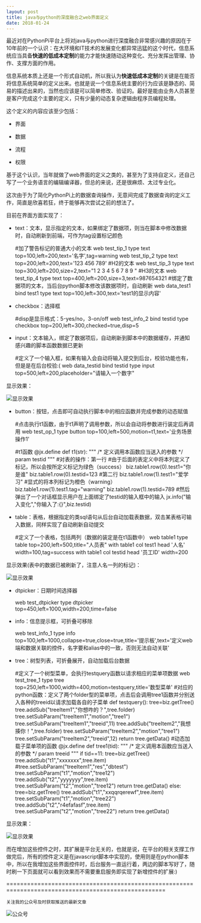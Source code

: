 ```yaml
---
layout: post
title: java与python的深度融合之web界面定义
date: 2018-01-24
---
```

最近对在PythonPi平台上将对java与python进行深度融合非常感兴趣的原因在于10年前的一个认识：在大环境和IT技术的发展变化都异常迅猛的这个时代，信息系统应当具备**快速的低成本定制**的能力才能快速随动这种变化、充分发挥出管理、协作、支撑方面的作用。

信息系统本质上还是一个形式自动机，所以我认为**快速低成本定制**的关键是在能否将信息系统简单的定义出来。也就是说一个信息系统主要的行为应该是静态的、简易的描述出来的，当然也应该是可以简单修改、验证的。最好是能由业务人员甚至是客户完成这个主要的定义，只有少量的动态复杂逻辑由程序员编程处理。

这个定义的内容应该至少包括：

- 界面

- 数据

- 流程

- 权限

基于这个认识，当年就做了web界面的定义之类的，甚至为了支持自定义，还自己写了一个业务语言的编辑编译器，但总的来说，还是很麻烦、太过专业化。

这次由于为了简化PythonPi上的数据查询操作，无意间完成了数据查询的定义工作，简直是欣喜若狂，终于能够再次尝试之前的想法了。

目前在界面方面实现了：

- text：文本，显示指定的文本，如果绑定了数据项，则当在脚本中修改数据时，自动刷新到前端，可作为tag设置标记颜色

    #加了警告标记的普通大小的文本
    web test_tip_1 type text top=100,left=200,text='名字',tag=warning
    web test_tip_2 type text top=200,left=200,text='123 456 789'
    #H2的文本
    web test_tip_3 type text top=300,left=200,size=2,text="1 2 3 4 5 6 7 8 9 "
    #H3的文本
    web test_tip_4 type text top=400,left=200,size=3,text=987654321
    #绑定了数据项的文本，当后台python脚本修改该数据项时，自动刷新
    web data_test1 bind test1 type text top=100,left=300,text='test1的显示内容'

- checkbox：选择框

    #disp是显示格式：5-yes/no，3-on/off
    web test_info_2 bind testid type checkbox top=200,left=300,checked=true,disp=5

- input：文本输入，绑定了数据项后，自动刷新到脚本中的数据缓存，并通知感兴趣的脚本函数数据已更新

    #定义了一个输入框，如果有输入会自动将输入提交到后台，校验功能也有，但是是在后台校验:(
    web data_testid bind testid type input top=500,left=200,placeholder="请输入一个数字"

显示效果：

![显示效果](http://course.pythonpi.top:10008/images/webControlText.png)

- button：按钮，点击即可自动执行脚本中的相应函数并完成参数的动态赋值

    #点击执行t1函数，由于t1声明了调用参数，所以会自动将参数进行装定后再调用
    web test_op_1 type button top=100,left=500,motion=t1,text='业务场景操作1'

    #t1函数
    @jx.define
    def t1(str):
        """
         /* 定义调用本函数应当送入的参数 */
        param testid
        """
        #对表的操作：第一行
        #由于后面的表定义中将本列定义了标记，所以会按所定义标记为绿色（success）
        biz.table1.row(0).test1="你是谁"
        biz.table1.row(0).testid=123
        #第二行
        biz.table1.row(1).test1="爱学习"
        #显式的将本列标记为橙色（warning）
        biz.table1.row(1).test1.tag="warning"
        biz.table1.row(1).testid=789
        #然后弹出了一个对话框显示用户在上面绑定了testid的输入框中的输入
        jx.info("输入变化","你输入了:{}",biz.testid)

- table：表格，根据指定的类sql语句从后台自动加载表数据，双击某表格可输入数据，同样实现了自动刷新自动提交

    #定义了一个表格，包括两列（数据的装定是在t1函数中）
    web table1 type table top=200,left=500,title="人员表"
    with table1 col test1 head '人名' width=100,tag=success
    with table1 col testid head '员工ID' width=200

显示效果(表中的数据已被刷新了，注意人名一列的标记)：

![显示效果](http://course.pythonpi.top:10008/images/webControlButton.png)

- dtpicker：日期时间选择器

    web test_dtpicker type dtpicker top=450,left=1000,width=200,time=false

- info：信息提示框，可折叠可移除

    web test_info_1 type info top=100,left=1000,collapse=true,close=true,title='提示板',text='定义web端和数据关联的控件，名字要和alias中的一致，否则无法自动关联'

- tree：树型列表，可折叠展开，自动加载后台数据

    #定义了一个树型菜单，会执行testquery函数以请求相应的菜单项数据
    web test_tree_1 type tree top=250,left=1000,width=400,motion=testquery,title='数型菜单'
    #对应的python函数：定义了两个folder型的菜单项，点击后会调用tree1函数并分别送入各种的treeid以请求加载各自的子菜单
    def testquery():
        tree=biz.getTree()
        tree.addSub("treeItem1","你想咋的？",tree.folder)
        tree.setSubParam("treeItem1","motion","tree1")
        tree.setSubParam("treeItem1","treeid",11)
        tree.addSub("treeItem2","我想揍你！",tree.folder)
        tree.setSubParam("treeItem2","motion","tree1")
        tree.setSubParam("treeItem2","treeid",12)
        return tree.getData()
    #动态加载子菜单项的函数
    @jx.define
    def tree1(tid):
        """
         /* 定义调用本函数应当送入的参数 */
        param treeid
        """
        if tid==11:
            tree=biz.getTree()
            tree.addSub("t1","xxxxxxx",tree.item)
            #tree.setSubParam("treeItem1","res","dbtest")
            tree.setSubParam("t1","motion","tree12")
            tree.addSub("t2","yyyyyyy",tree.item)
            tree.setSubParam("t2","motion","tree12")
            return tree.getData()
        else:
            tree=biz.getTree()
            tree.addSub("t1","xxqqrqerewf",tree.item)
            tree.setSubParam("t1","motion","tree22")
            tree.addSub("t2","r4efafasf",tree.item)
            tree.setSubParam("t2","motion","tree22")
            return tree.getData()

显示效果：

![显示效果](http://course.pythonpi.top:10008/images/webControlTree.png)

而在增加这些控件之时，其扩展是平台无关的，也就是说，在平台的相关支撑工作做完后，所有的控件定义是在javascript脚本中实现的，使用则是在python脚本中，所以在我增加这些界面控件时，后台服务一直运行着，两边的脚本写好了，随时刷一下页面就可以看到效果而不需要重启服务即实现了新增控件的扩展:)

====================================================================================================

`关注我的公众号及时获取推送的最新文章`

  ![公众号](http://course.pythonpi.top:10008/images/qrcode.jpg)
